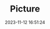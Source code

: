 ---
weight: 1
images:
- /images/edited/208.jpeg
title: Picture
date: 2023-11-12 16:51:24
tags: [luminar neo,work,car]
---